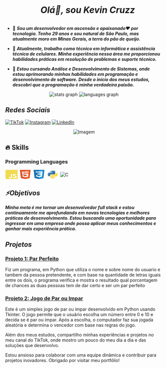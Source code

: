 <div id="user-content-toc">
  <ul align="center">
    <summary><h1 style="display: inline-block"><em>Olá👋, sou Kevin Cruzz</em></h1></summary>
  </div>
    
 - 🌱 ***Sou um desenvolvedor em ascensão e apaixonado❤️ por tecnologia. Tenho 29 anos e sou natural de São Paulo, mas atualmente moro em Minas Gerais, a terra do pão de queijo.***

- 🌱 ***Atualmente, trabalho como técnico em informática e assistência técnica de celulares. Minha experiência nessa área me proporcionou habilidades práticas em resolução de problemas e suporte técnico.***
  
- 🔭 ***Estou cursando Análise e Desenvolvimento de Sistemas, onde estou aprimorando minhas habilidades em programação e desenvolvimento de software. Desde o início dos meus estudos, descobri que a programação é minha verdadeira paixão.***

<div align="center">
  <img src="https://github-readme-stats.vercel.app/api?username=kevinkruzz&hide_title=false&hide_rank=false&show_icons=true&include_all_commits=true&count_private=true&disable_animations=false&theme=dracula&locale=en&hide_border=false&order=1" height="150" alt="stats graph"  />
  <img src="https://github-readme-stats.vercel.app/api/top-langs?username=kevinkruzz&locale=en&hide_title=false&layout=compact&card_width=320&langs_count=5&theme=dracula&hide_border=false&order=2" height="150" alt="languages graph"  />
</div>

###

## ***Redes Sociais***
[![TikTok](https://img.shields.io/badge/TikTok-000000?style=for-the-badge&logo=tiktok&logoColor=white)](https://www.tiktok.com/@kevincruzz.dev)
[![Instagram](https://img.shields.io/badge/Instagram-E4405F?style=for-the-badge&logo=instagram&logoColor=white)](https://www.instagram.com/eukevincruzz/)
[![LinkedIn](https://img.shields.io/badge/LinkedIn-0077B5?style=for-the-badge&logo=linkedin&logoColor=white)](https://www.linkedin.com/in/kevinkruzz/)

<!-- GIF -->
<p align="center">
  <img src="https://github.com/VariableBee/VariableBee/assets/77739311/4e9f41af-6b57-49a7-b15a-74322e96b4d7" alt="Imagem">
</p>

## 🔥 Skills
<!-- Skills: Programming Languages -->
  <div style="flex-basis: 48%;">
    <h3>Programming Languages</h3>
    <img align="center" alt="Js" height="30" width="40" src="https://raw.githubusercontent.com/devicons/devicon/master/icons/javascript/javascript-plain.svg">
    <img align="center" alt="HTML" height="30" width="40" src="https://raw.githubusercontent.com/devicons/devicon/master/icons/html5/html5-original.svg">
    <img align="center" alt="CSS" height="30" width="40" src="https://raw.githubusercontent.com/devicons/devicon/master/icons/css3/css3-original.svg">
    <img align="center" alt="Python" height="30" width="40" src="https://raw.githubusercontent.com/devicons/devicon/master/icons/python/python-original.svg">
    <img align="center" alt="C" height="30" width="40" src="https://cdn.jsdelivr.net/gh/devicons/devicon/icons/c/c-original.svg">
  </div>

## ***⚡Objetivos***
***Minha meta é me tornar um desenvolvedor full stack e estou continuamente me aprofundando em novas tecnologias e melhores práticas de desenvolvimento. Estou buscando uma oportunidade para ingressar em uma empresa onde possa aplicar meus conhecimentos e ganhar mais experiência prática.***

## ***Projetos***
### [Projeto 1: Par Perfeito](https://github.com/kevinkruzz/Par_Pefeito)
Fiz um programa, em Python que utiliza o nome e sobre nome do usuario e tambem da pessoa pretendente, e com base na quantidade de letras iguais 
entre os dois, o programa verifica e mostra o resultado qual porcentagem de chances as duas pessoas tem de dar certo e ser um par perfeito

### [Projeto 2: Jogo de Par ou Impar](https://github.com/kevinkruzz/Par_ou_Impar/tree/main)
Este é um simples jogo de par ou ímpar desenvolvido em Python usando Tkinter.
 O jogo permite que o usuário escolha um número entre 0 e 10 e decida se é par ou ímpar.
 Após a escolha, o computador faz sua jogada aleatória e determina o vencedor com base nas regras do jogo.

Além dos meus estudos, compartilho minhas experiências e projetos no meu canal do TikTok, onde mostro um pouco do meu dia a dia e das soluções que desenvolvo.

Estou ansioso para colaborar com uma equipe dinâmica e contribuir para projetos inovadores. Obrigado por visitar meu portfólio!

